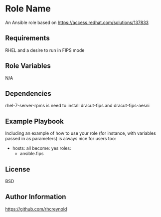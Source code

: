 Role Name
=========

An Ansible role based on https://access.redhat.com/solutions/137833

Requirements
------------

RHEL and a desire to run in FIPS mode

Role Variables
--------------

N/A

Dependencies
------------

rhel-7-server-rpms is need to install dracut-fips and dracut-fips-aesni

Example Playbook
----------------

Including an example of how to use your role (for instance, with variables passed in as parameters) is always nice for users too:

- hosts: all
  become: yes
  roles:
    - ansible.fips


License
-------

BSD

Author Information
------------------

https://github.com/rhcreynold
